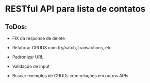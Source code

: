 # RESTful API para lista de contatos

## ToDos:

- FIX da response de delete

- Refatorar CRUDS com try/catch, transactions, etc

- Padronizar URL

- Validação de input

- Buscar exemplos de CRUDs com relações em outros APIs
